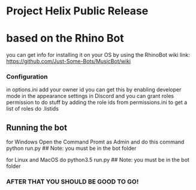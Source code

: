 # Project Helix Public Release
# based on the Rhino Bot

you can get info for installing it on your OS by using the RhinoBot wiki
link: https://github.com/Just-Some-Bots/MusicBot/wiki


### Configuration

in options.ini add your owner id you can get this by enabling developer mode in the appearance settings in Discord
and you can grant roles permission to do stuff by adding the role ids from permissions.ini to get a list of roles do .listids

## Running the bot
for Windows Open the Command Promt as Admin and do this command python run.py ## Note: you must be in the bot folder

for Linux and MacOS do python3.5 run.py ## Note: you must be in the bot folder

### AFTER THAT YOU SHOULD BE GOOD TO GO!



